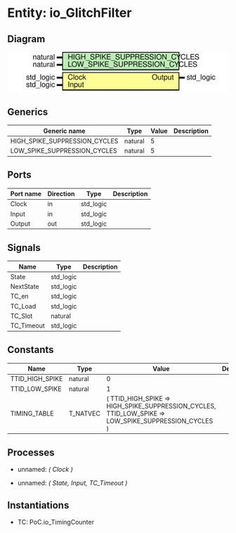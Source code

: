 # Entity: io_GlitchFilter
## Diagram
![Diagram](io_GlitchFilter.svg "Diagram")
## Generics
| Generic name                  | Type    | Value | Description |
| ----------------------------- | ------- | ----- | ----------- |
| HIGH_SPIKE_SUPPRESSION_CYCLES | natural | 5     |             |
| LOW_SPIKE_SUPPRESSION_CYCLES  | natural | 5     |             |
## Ports
| Port name | Direction | Type      | Description |
| --------- | --------- | --------- | ----------- |
| Clock     | in        | std_logic |             |
| Input     | in        | std_logic |             |
| Output    | out       | std_logic |             |
## Signals
| Name       | Type      | Description |
| ---------- | --------- | ----------- |
| State      | std_logic |             |
| NextState  | std_logic |             |
| TC_en      | std_logic |             |
| TC_Load    | std_logic |             |
| TC_Slot    | natural   |             |
| TC_Timeout | std_logic |             |
## Constants
| Name            | Type     | Value                                                                                                          | Description |
| --------------- | -------- | -------------------------------------------------------------------------------------------------------------- | ----------- |
| TTID_HIGH_SPIKE | natural  |  0                                                                                                             |             |
| TTID_LOW_SPIKE  | natural  |  1                                                                                                             |             |
| TIMING_TABLE    | T_NATVEC |  ( 		TTID_HIGH_SPIKE			=> HIGH_SPIKE_SUPPRESSION_CYCLES, 		TTID_LOW_SPIKE			=> LOW_SPIKE_SUPPRESSION_CYCLES 	) |             |
## Processes
- unnamed: _( Clock )_

- unnamed: _( State, Input, TC_Timeout )_

## Instantiations
- TC: PoC.io_TimingCounter
